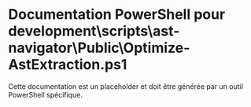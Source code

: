 # Documentation PowerShell pour development\scripts\ast-navigator\Public\Optimize-AstExtraction.ps1

Cette documentation est un placeholder et doit être générée par un outil PowerShell spécifique.

